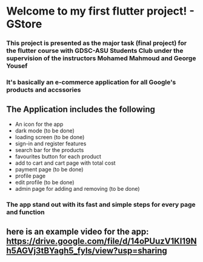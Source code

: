 # Welcome to my first flutter project! - GStore

### This project is presented as the major task (final project) for the flutter course with GDSC-ASU Students Club under the supervision of the instructors Mohamed Mahmoud and George Yousef

### It's basically an e-commerce application for all Google's products and accssories

## The Application includes the following
<ul>
<li>An icon for the app</li>
<li>dark mode (to be done)</li>
<li>loading screen (to be done)</li>
<li>sign-in and register features</li>
<li>search bar for the products</li>
<li>favourites button for each product</li>
<li>add to cart and cart page with total cost</li>
<li>payment page (to be done)</li>
<li>profile page</li>
<li>edit profile (to be done)</li>
<li>admin page for adding and removing (to be done)</li>
</ul>

### The app stand out with its fast and simple steps for every page and function

## here is an example video for the app: https://drive.google.com/file/d/14oPUuzV1KI19Nh5AGVj3tBYagh5_fyls/view?usp=sharing 
